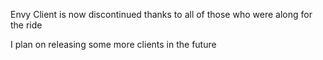 Envy Client is now discontinued thanks to all of those who were along for the ride

I plan on releasing some more clients in the future
